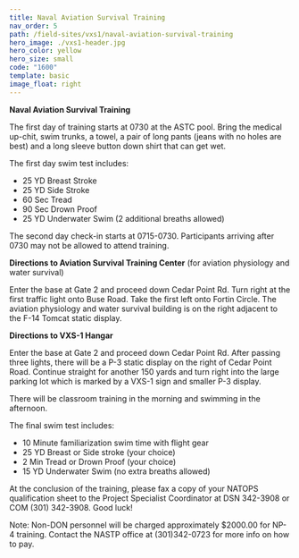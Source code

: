 ```yaml
---
title: Naval Aviation Survival Training
nav_order: 5
path: /field-sites/vxs1/naval-aviation-survival-training
hero_image: ./vxs1-header.jpg
hero_color: yellow
hero_size: small
code: "1600"
template: basic
image_float: right
---
```

**Naval Aviation Survival Training**

The first day of training starts at 0730 at the ASTC pool. Bring the medical up-chit, swim trunks, a towel, a pair of long pants (jeans with no holes are best) and a long sleeve button down shirt that can get wet.

The first day swim test includes:

- 25 YD Breast Stroke
- 25 YD Side Stroke
- 60 Sec Tread
- 90 Sec Drown Proof
- 25 YD Underwater Swim (2 additional breaths allowed)

The second day check-in starts at 0715-0730. Participants arriving after 0730 may not be allowed to attend training.

**Directions to Aviation Survival Training Center** (for aviation physiology and water survival)

Enter the base at Gate 2 and proceed down Cedar Point Rd. Turn right at the first traffic light onto Buse Road. Take the first left onto Fortin Circle. The aviation physiology and water survival building is on the right adjacent to the F-14 Tomcat static display.

**Directions to VXS-1 Hangar**

Enter the base at Gate 2 and proceed down Cedar Point Rd. After passing three lights, there will be a P-3 static display on the right of Cedar Point Road. Continue straight for another 150 yards and turn right into the large parking lot which is marked by a VXS-1 sign and smaller P-3 display.

There will be classroom training in the morning and swimming in the afternoon.

The final swim test includes:

- 10 Minute familiarization swim time with flight gear
- 25 YD Breast or Side stroke (your choice)
- 2 Min Tread or Drown Proof (your choice)
- 15 YD Underwater Swim (no extra breaths allowed)

At the conclusion of the training, please fax a copy of your NATOPS qualification sheet to the Project Specialist Coordinator at DSN 342-3908 or COM (301) 342-3908. Good luck!

Note: Non-DON personnel will be charged approximately $2000.00 for NP-4 training. Contact the NASTP office at (301)342-0723 for more info on how to pay.